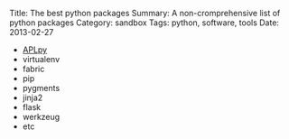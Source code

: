 Title: The best python packages
Summary: A non-cromprehensive list of python packages
Category: sandbox
Tags: python, software, tools
Date: 2013-02-27

* [APLpy](http://aplpy.github.com/index.html)
* virtualenv
* fabric
* pip
* pygments
* jinja2
* flask
* werkzeug
* etc